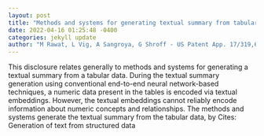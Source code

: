 ```yaml
--- 
layout: post 
title: "Methods and systems for generating textual summary from tabular data" 
date: 2022-04-16 01:25:48 -0400 
categories: jekyll update 
author: "M Rawat, L Vig, A Sangroya, G Shroff - US Patent App. 17/319,635, 2021" 
--- 
```

This disclosure relates generally to methods and systems for generating a textual summary from a tabular data. During the textual summary generation using conventional end-to-end neural network-based techniques, a numeric data present in the tables is encoded via textual embeddings. However, the textual embeddings cannot reliably encode information about numeric concepts and relationships. The methods and systems generate the textual summary from the tabular data, by Cites: Generation of text from structured data